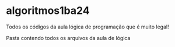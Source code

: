 # algoritmos1ba24
Todos os códigos da aula lógica de programação que é muito legal!

Pasta contendo todos os arquivos da aula de lógica
